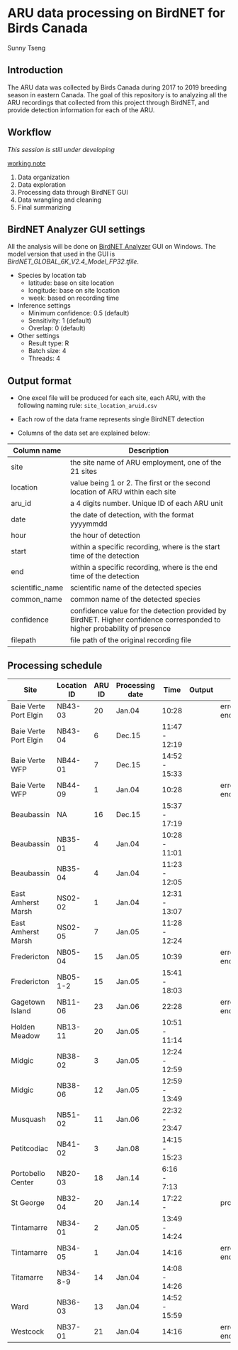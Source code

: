 ARU data processing on BirdNET for Birds Canada
================
Sunny Tseng

## Introduction

The ARU data was collected by Birds Canada during 2017 to 2019 breeding
season in eastern Canada. The goal of this repository is to analyzing
all the ARU recordings that collected from this project through BirdNET,
and provide detection information for each of the ARU.

## Workflow

*This session is still under developing*

[working note](./docs/working-notes.md)

1.  Data organization
2.  Data exploration
3.  Processing data through BirdNET GUI
4.  Data wrangling and cleaning
5.  Final summarizing

## BirdNET Analyzer GUI settings

All the analysis will be done on [BirdNET
Analyzer](https://github.com/kahst/BirdNET-Analyzer) GUI on Windows. The
model version that used in the GUI is
*BirdNET_GLOBAL_6K_V2.4_Model_FP32.tfile*.

- Species by location tab
  - latitude: base on site location
  - longitude: base on site location
  - week: based on recording time
- Inference settings
  - Minimum confidence: 0.5 (default)
  - Sensitivity: 1 (default)
  - Overlap: 0 (default)
- Other settings
  - Result type: R
  - Batch size: 4
  - Threads: 4

## Output format

- One excel file will be produced for each site, each ARU, with the
  following naming rule: `site_location_aruid.csv`

- Each row of the data frame represents single BirdNET detection

- Columns of the data set are explained below:

| Column name     | Description                                                                                                              |
|-----------------|--------------------------------------------------------------------------------------------------------------------------|
| site            | the site name of ARU employment, one of the 21 sites                                                                     |
| location        | value being 1 or 2. The first or the second location of ARU within each site                                             |
| aru_id          | a 4 digits number. Unique ID of each ARU unit                                                                            |
| date            | the date of detection, with the format yyyymmdd                                                                          |
| hour            | the hour of detection                                                                                                    |
| start           | within a specific recording, where is the start time of the detection                                                    |
| end             | within a specific recording, where is the end time of the detection                                                      |
| scientific_name | scientific name of the detected species                                                                                  |
| common_name     | common name of the detected species                                                                                      |
| confidence      | confidence value for the detection provided by BirdNET. Higher confidence corresponded to higher probability of presence |
| filepath        | file path of the original recording file                                                                                 |

## Processing schedule

| Site                  | Location ID | ARU ID | Processing date | Time          | Output | Note                    |
|-----------------------|-------------|--------|-----------------|---------------|--------|-------------------------|
| Baie Verte Port Elgin | NB43-03     | 20     | Jan.04          | 10:28         |        | error - file encryption |
| Baie Verte Port Elgin | NB43-04     | 6      | Dec.15          | 11:47 - 12:19 |        |                         |
| Baie Verte WFP        | NB44-01     | 7      | Dec.15          | 14:52 - 15:33 |        |                         |
| Baie Verte WFP        | NB44-09     | 1      | Jan.04          | 10:28         |        | error - file encryption |
| Beaubassin            | NA          | 16     | Dec.15          | 15:37 - 17:19 |        |                         |
| Beaubassin            | NB35-01     | 4      | Jan.04          | 10:28 - 11:01 |        |                         |
| Beaubassin            | NB35-04     | 4      | Jan.04          | 11:23 - 12:05 |        |                         |
| East Amherst Marsh    | NS02-02     | 1      | Jan.04          | 12:31 - 13:07 |        |                         |
| East Amherst Marsh    | NS02-05     | 7      | Jan.05          | 11:28 - 12:24 |        |                         |
| Fredericton           | NB05-04     | 15     | Jan.05          | 10:39         |        | error - file encryption |
| Fredericton           | NB05-1-2    | 15     | Jan.05          | 15:41 - 18:03 |        |                         |
| Gagetown Island       | NB11-06     | 23     | Jan.06          | 22:28         |        | error - file encryption |
| Holden Meadow         | NB13-11     | 20     | Jan.05          | 10:51 - 11:14 |        |                         |
| Midgic                | NB38-02     | 3      | Jan.05          | 12:24 - 12:59 |        |                         |
| Midgic                | NB38-06     | 12     | Jan.05          | 12:59 - 13:49 |        |                         |
| Musquash              | NB51-02     | 11     | Jan.06          | 22:32 - 23:47 |        |                         |
| Petitcodiac           | NB41-02     | 3      | Jan.08          | 14:15 - 15:23 |        |                         |
| Portobello Center     | NB20-03     | 18     | Jan.14          | 6:16 - 7:13   |        |                         |
| St George             | NB32-04     | 20     | Jan.14          | 17:22 -       |        | processing              |
| Tintamarre            | NB34-01     | 2      | Jan.05          | 13:49 - 14:24 |        |                         |
| Tintamarre            | NB34-05     | 1      | Jan.04          | 14:16         |        | error - file encryption |
| Titamarre             | NB34-8-9    | 14     | Jan.04          | 14:08 - 14:26 |        |                         |
| Ward                  | NB36-03     | 13     | Jan.04          | 14:52 - 15:59 |        |                         |
| Westcock              | NB37-01     | 21     | Jan.04          | 14:16         |        | error - file encryption |
